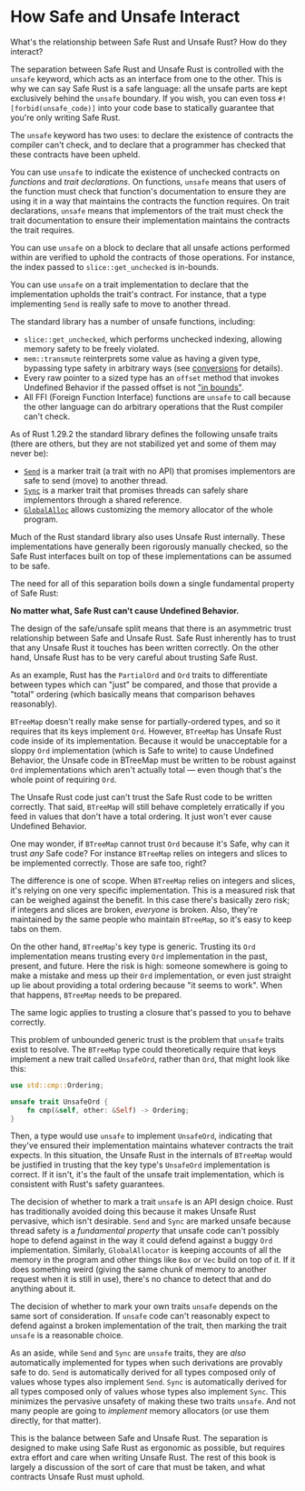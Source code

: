 # How Safe and Unsafe Interact

What's the relationship between Safe Rust and Unsafe Rust? How do they
interact?

The separation between Safe Rust and Unsafe Rust is controlled with the
`unsafe` keyword, which acts as an interface from one to the other. This is
why we can say Safe Rust is a safe language: all the unsafe parts are kept
exclusively behind the `unsafe` boundary. If you wish, you can even toss
`#![forbid(unsafe_code)]` into your code base to statically guarantee that
you're only writing Safe Rust.

The `unsafe` keyword has two uses: to declare the existence of contracts the
compiler can't check, and to declare that a programmer has checked that these
contracts have been upheld.

You can use `unsafe` to indicate the existence of unchecked contracts on
_functions_ and _trait declarations_. On functions, `unsafe` means that
users of the function must check that function's documentation to ensure
they are using it in a way that maintains the contracts the function
requires. On trait declarations, `unsafe` means that implementors of the
trait must check the trait documentation to ensure their implementation
maintains the contracts the trait requires.

You can use `unsafe` on a block to declare that all unsafe actions performed
within are verified to uphold the contracts of those operations. For instance,
the index passed to `slice::get_unchecked` is in-bounds.

You can use `unsafe` on a trait implementation to declare that the implementation
upholds the trait's contract. For instance, that a type implementing `Send` is
really safe to move to another thread.

The standard library has a number of unsafe functions, including:

* `slice::get_unchecked`, which performs unchecked indexing, allowing
  memory safety to be freely violated.
* `mem::transmute` reinterprets some value as having a given type, bypassing
  type safety in arbitrary ways (see [conversions] for details).
* Every raw pointer to a sized type has an `offset` method that
  invokes Undefined Behavior if the passed offset is not ["in bounds"][ptr_offset].
* All FFI (Foreign Function Interface) functions are `unsafe` to call because the
  other language can do arbitrary operations that the Rust compiler can't check.

As of Rust 1.29.2 the standard library defines the following unsafe traits
(there are others, but they are not stabilized yet and some of them may never
be):

* [`Send`] is a marker trait (a trait with no API) that promises implementors
  are safe to send (move) to another thread.
* [`Sync`] is a marker trait that promises threads can safely share implementors
  through a shared reference.
* [`GlobalAlloc`] allows customizing the memory allocator of the whole program.

Much of the Rust standard library also uses Unsafe Rust internally. These
implementations have generally been rigorously manually checked, so the Safe Rust
interfaces built on top of these implementations can be assumed to be safe.

The need for all of this separation boils down a single fundamental property
of Safe Rust:

**No matter what, Safe Rust can't cause Undefined Behavior.**

The design of the safe/unsafe split means that there is an asymmetric trust
relationship between Safe and Unsafe Rust. Safe Rust inherently has to
trust that any Unsafe Rust it touches has been written correctly.
On the other hand, Unsafe Rust has to be very careful about trusting Safe Rust.

As an example, Rust has the `PartialOrd` and `Ord` traits to differentiate
between types which can "just" be compared, and those that provide a "total"
ordering (which basically means that comparison behaves reasonably).

`BTreeMap` doesn't really make sense for partially-ordered types, and so it
requires that its keys implement `Ord`. However, `BTreeMap` has Unsafe Rust code
inside of its implementation. Because it would be unacceptable for a sloppy `Ord`
implementation (which is Safe to write) to cause Undefined Behavior, the Unsafe
code in BTreeMap must be written to be robust against `Ord` implementations which
aren't actually total — even though that's the whole point of requiring `Ord`.

The Unsafe Rust code just can't trust the Safe Rust code to be written correctly.
That said, `BTreeMap` will still behave completely erratically if you feed in
values that don't have a total ordering. It just won't ever cause Undefined
Behavior.

One may wonder, if `BTreeMap` cannot trust `Ord` because it's Safe, why can it
trust *any* Safe code? For instance `BTreeMap` relies on integers and slices to
be implemented correctly. Those are safe too, right?

The difference is one of scope. When `BTreeMap` relies on integers and slices,
it's relying on one very specific implementation. This is a measured risk that
can be weighed against the benefit. In this case there's basically zero risk;
if integers and slices are broken, *everyone* is broken. Also, they're maintained
by the same people who maintain `BTreeMap`, so it's easy to keep tabs on them.

On the other hand, `BTreeMap`'s key type is generic. Trusting its `Ord` implementation
means trusting every `Ord` implementation in the past, present, and future.
Here the risk is high: someone somewhere is going to make a mistake and mess up
their `Ord` implementation, or even just straight up lie about providing a total
ordering because "it seems to work". When that happens, `BTreeMap` needs to be
prepared.

The same logic applies to trusting a closure that's passed to you to behave
correctly.

This problem of unbounded generic trust is the problem that `unsafe` traits
exist to resolve. The `BTreeMap` type could theoretically require that keys
implement a new trait called `UnsafeOrd`, rather than `Ord`, that might look
like this:

```rust
use std::cmp::Ordering;

unsafe trait UnsafeOrd {
    fn cmp(&self, other: &Self) -> Ordering;
}
```

Then, a type would use `unsafe` to implement `UnsafeOrd`, indicating that
they've ensured their implementation maintains whatever contracts the
trait expects. In this situation, the Unsafe Rust in the internals of
`BTreeMap` would be justified in trusting that the key type's `UnsafeOrd`
implementation is correct. If it isn't, it's the fault of the unsafe trait
implementation, which is consistent with Rust's safety guarantees.

The decision of whether to mark a trait `unsafe` is an API design choice.
Rust has traditionally avoided doing this because it makes Unsafe
Rust pervasive, which isn't desirable. `Send` and `Sync` are marked unsafe
because thread safety is a *fundamental property* that unsafe code can't
possibly hope to defend against in the way it could defend against a buggy
`Ord` implementation. Similarly, `GlobalAllocator` is keeping accounts of all
the memory in the program and other things like `Box` or `Vec` build on top of
it. If it does something weird (giving the same chunk of memory to another
request when it is still in use), there's no chance to detect that and do
anything about it.

The decision of whether to mark your own traits `unsafe` depends on the same
sort of consideration. If `unsafe` code can't reasonably expect to defend
against a broken implementation of the trait, then marking the trait `unsafe` is
a reasonable choice.

As an aside, while `Send` and `Sync` are `unsafe` traits, they are *also*
automatically implemented for types when such derivations are provably safe
to do. `Send` is automatically derived for all types composed only of values
whose types also implement `Send`. `Sync` is automatically derived for all
types composed only of values whose types also implement `Sync`. This minimizes
the pervasive unsafety of making these two traits `unsafe`. And not many people
are going to *implement* memory allocators (or use them directly, for that
matter).

This is the balance between Safe and Unsafe Rust. The separation is designed to
make using Safe Rust as ergonomic as possible, but requires extra effort and
care when writing Unsafe Rust. The rest of this book is largely a discussion
of the sort of care that must be taken, and what contracts Unsafe Rust must uphold.

[`Send`]: ../std/marker/trait.Send.html
[`Sync`]: ../std/marker/trait.Sync.html
[`GlobalAlloc`]: ../std/alloc/trait.GlobalAlloc.html
[conversions]: conversions.html
[ptr_offset]: ../std/primitive.pointer.html#method.offset

